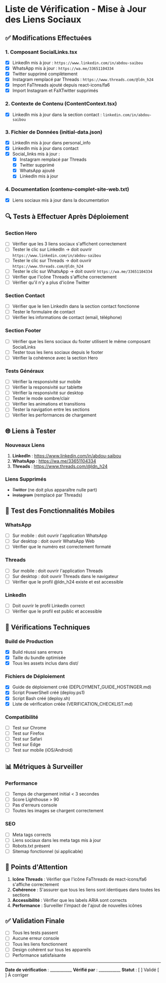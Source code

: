# Liste de Vérification - Mise à Jour des Liens Sociaux

## ✅ Modifications Effectuées

### 1. Composant SocialLinks.tsx
- [x] LinkedIn mis à jour : `https://www.linkedin.com/in/abdou-saibou`
- [x] WhatsApp mis à jour : `https://wa.me/33651104334`
- [x] Twitter supprimé complètement
- [x] Instagram remplacé par Threads : `https://www.threads.com/@ldn_h24`
- [x] Import FaThreads ajouté depuis react-icons/fa6
- [x] Import Instagram et FaXTwitter supprimés

### 2. Contexte de Contenu (ContentContext.tsx)
- [x] LinkedIn mis à jour dans la section contact : `linkedin.com/in/abdou-saibou`

### 3. Fichier de Données (initial-data.json)
- [x] LinkedIn mis à jour dans personal_info
- [x] LinkedIn mis à jour dans contact
- [x] Social_links mis à jour :
  - [x] Instagram remplacé par Threads
  - [x] Twitter supprimé
  - [x] WhatsApp ajouté
  - [x] LinkedIn mis à jour

### 4. Documentation (contenu-complet-site-web.txt)
- [x] Liens sociaux mis à jour dans la documentation

## 🔍 Tests à Effectuer Après Déploiement

### Section Hero
- [ ] Vérifier que les 3 liens sociaux s'affichent correctement
- [ ] Tester le clic sur LinkedIn → doit ouvrir `https://www.linkedin.com/in/abdou-saibou`
- [ ] Tester le clic sur Threads → doit ouvrir `https://www.threads.com/@ldn_h24`
- [ ] Tester le clic sur WhatsApp → doit ouvrir `https://wa.me/33651104334`
- [ ] Vérifier que l'icône Threads s'affiche correctement
- [ ] Vérifier qu'il n'y a plus d'icône Twitter

### Section Contact
- [ ] Vérifier que le lien LinkedIn dans la section contact fonctionne
- [ ] Tester le formulaire de contact
- [ ] Vérifier les informations de contact (email, téléphone)

### Section Footer
- [ ] Vérifier que les liens sociaux du footer utilisent le même composant SocialLinks
- [ ] Tester tous les liens sociaux depuis le footer
- [ ] Vérifier la cohérence avec la section Hero

### Tests Généraux
- [ ] Vérifier la responsivité sur mobile
- [ ] Vérifier la responsivité sur tablette
- [ ] Vérifier la responsivité sur desktop
- [ ] Tester le mode sombre/clair
- [ ] Vérifier les animations et transitions
- [ ] Tester la navigation entre les sections
- [ ] Vérifier les performances de chargement

## 🌐 Liens à Tester

### Nouveaux Liens
1. **LinkedIn** : https://www.linkedin.com/in/abdou-saibou
2. **WhatsApp** : https://wa.me/33651104334
3. **Threads** : https://www.threads.com/@ldn_h24

### Liens Supprimés
- ~~Twitter~~ (ne doit plus apparaître nulle part)
- ~~Instagram~~ (remplacé par Threads)

## 📱 Test des Fonctionnalités Mobiles

### WhatsApp
- [ ] Sur mobile : doit ouvrir l'application WhatsApp
- [ ] Sur desktop : doit ouvrir WhatsApp Web
- [ ] Vérifier que le numéro est correctement formaté

### Threads
- [ ] Sur mobile : doit ouvrir l'application Threads
- [ ] Sur desktop : doit ouvrir Threads dans le navigateur
- [ ] Vérifier que le profil @ldn_h24 existe et est accessible

### LinkedIn
- [ ] Doit ouvrir le profil LinkedIn correct
- [ ] Vérifier que le profil est public et accessible

## 🔧 Vérifications Techniques

### Build de Production
- [x] Build réussi sans erreurs
- [x] Taille du bundle optimisée
- [x] Tous les assets inclus dans dist/

### Fichiers de Déploiement
- [x] Guide de déploiement créé (DEPLOYMENT_GUIDE_HOSTINGER.md)
- [x] Script PowerShell créé (deploy.ps1)
- [x] Script Bash créé (deploy.sh)
- [x] Liste de vérification créée (VERIFICATION_CHECKLIST.md)

### Compatibilité
- [ ] Test sur Chrome
- [ ] Test sur Firefox
- [ ] Test sur Safari
- [ ] Test sur Edge
- [ ] Test sur mobile (iOS/Android)

## 📊 Métriques à Surveiller

### Performance
- [ ] Temps de chargement initial < 3 secondes
- [ ] Score Lighthouse > 90
- [ ] Pas d'erreurs console
- [ ] Toutes les images se chargent correctement

### SEO
- [ ] Meta tags corrects
- [ ] Liens sociaux dans les meta tags mis à jour
- [ ] Robots.txt présent
- [ ] Sitemap fonctionnel (si applicable)

## 🚨 Points d'Attention

1. **Icône Threads** : Vérifier que l'icône FaThreads de react-icons/fa6 s'affiche correctement
2. **Cohérence** : S'assurer que tous les liens sont identiques dans toutes les sections
3. **Accessibilité** : Vérifier que les labels ARIA sont corrects
4. **Performance** : Surveiller l'impact de l'ajout de nouvelles icônes

## ✅ Validation Finale

- [ ] Tous les tests passent
- [ ] Aucune erreur console
- [ ] Tous les liens fonctionnent
- [ ] Design cohérent sur tous les appareils
- [ ] Performance satisfaisante

---

**Date de vérification** : ___________
**Vérifié par** : ___________
**Statut** : [ ] Validé [ ] À corriger
